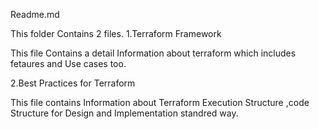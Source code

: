 Readme.md

This folder Contains 2 files.
1.Terraform Framework

This file Contains a detail Information about terraform which includes fetaures and Use cases too.

2.Best Practices for Terraform

This file contains Information about Terraform Execution Structure ,code Structure for  Design and Implementation standred way.
